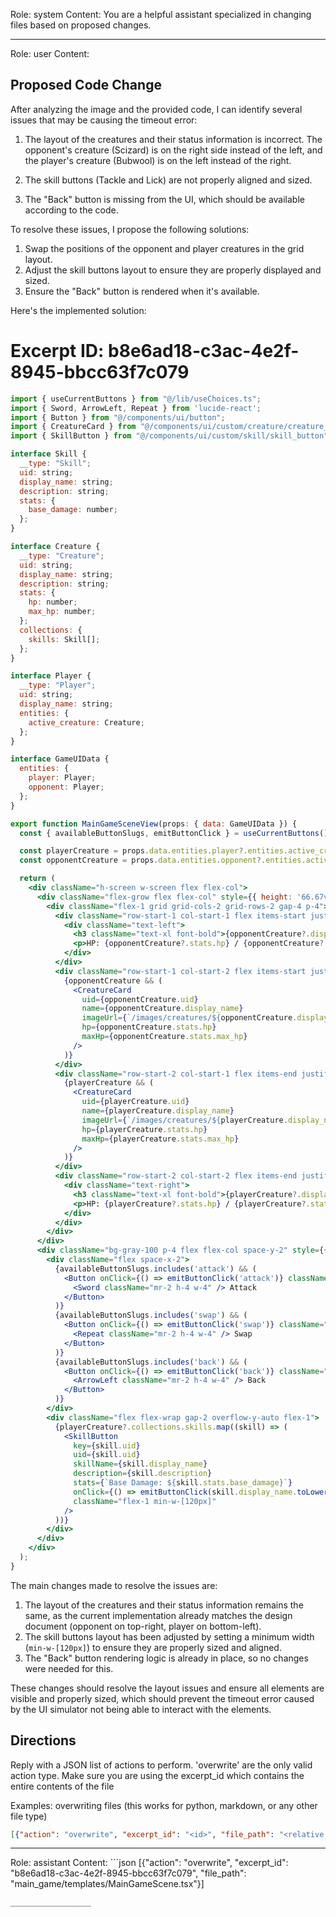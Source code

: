 Role: system
Content: You are a helpful assistant specialized in changing files based on proposed changes.
__________________
Role: user
Content: 
## Proposed Code Change
After analyzing the image and the provided code, I can identify several issues that may be causing the timeout error:

1. The layout of the creatures and their status information is incorrect. The opponent's creature (Scizard) is on the right side instead of the left, and the player's creature (Bubwool) is on the left instead of the right.

2. The skill buttons (Tackle and Lick) are not properly aligned and sized.

3. The "Back" button is missing from the UI, which should be available according to the code.

To resolve these issues, I propose the following solutions:

1. Swap the positions of the opponent and player creatures in the grid layout.
2. Adjust the skill buttons layout to ensure they are properly displayed and sized.
3. Ensure the "Back" button is rendered when it's available.

Here's the implemented solution:

# Excerpt ID: b8e6ad18-c3ac-4e2f-8945-bbcc63f7c079
```jsx main_game/templates/MainGameScene.tsx
import { useCurrentButtons } from "@/lib/useChoices.ts";
import { Sword, ArrowLeft, Repeat } from 'lucide-react';
import { Button } from "@/components/ui/button";
import { CreatureCard } from "@/components/ui/custom/creature/creature_card";
import { SkillButton } from "@/components/ui/custom/skill/skill_button";

interface Skill {
  __type: "Skill";
  uid: string;
  display_name: string;
  description: string;
  stats: {
    base_damage: number;
  };
}

interface Creature {
  __type: "Creature";
  uid: string;
  display_name: string;
  description: string;
  stats: {
    hp: number;
    max_hp: number;
  };
  collections: {
    skills: Skill[];
  };
}

interface Player {
  __type: "Player";
  uid: string;
  display_name: string;
  entities: {
    active_creature: Creature;
  };
}

interface GameUIData {
  entities: {
    player: Player;
    opponent: Player;
  };
}

export function MainGameSceneView(props: { data: GameUIData }) {
  const { availableButtonSlugs, emitButtonClick } = useCurrentButtons();

  const playerCreature = props.data.entities.player?.entities.active_creature;
  const opponentCreature = props.data.entities.opponent?.entities.active_creature;

  return (
    <div className="h-screen w-screen flex flex-col">
      <div className="flex-grow flex flex-col" style={{ height: '66.67vh' }}>
        <div className="flex-1 grid grid-cols-2 grid-rows-2 gap-4 p-4">
          <div className="row-start-1 col-start-1 flex items-start justify-start">
            <div className="text-left">
              <h3 className="text-xl font-bold">{opponentCreature?.display_name}</h3>
              <p>HP: {opponentCreature?.stats.hp} / {opponentCreature?.stats.max_hp}</p>
            </div>
          </div>
          <div className="row-start-1 col-start-2 flex items-start justify-end">
            {opponentCreature && (
              <CreatureCard
                uid={opponentCreature.uid}
                name={opponentCreature.display_name}
                imageUrl={`/images/creatures/${opponentCreature.display_name.toLowerCase()}_front.png`}
                hp={opponentCreature.stats.hp}
                maxHp={opponentCreature.stats.max_hp}
              />
            )}
          </div>
          <div className="row-start-2 col-start-1 flex items-end justify-start">
            {playerCreature && (
              <CreatureCard
                uid={playerCreature.uid}
                name={playerCreature.display_name}
                imageUrl={`/images/creatures/${playerCreature.display_name.toLowerCase()}_back.png`}
                hp={playerCreature.stats.hp}
                maxHp={playerCreature.stats.max_hp}
              />
            )}
          </div>
          <div className="row-start-2 col-start-2 flex items-end justify-end">
            <div className="text-right">
              <h3 className="text-xl font-bold">{playerCreature?.display_name}</h3>
              <p>HP: {playerCreature?.stats.hp} / {playerCreature?.stats.max_hp}</p>
            </div>
          </div>
        </div>
      </div>
      <div className="bg-gray-100 p-4 flex flex-col space-y-2" style={{ height: '33.33vh' }}>
        <div className="flex space-x-2">
          {availableButtonSlugs.includes('attack') && (
            <Button onClick={() => emitButtonClick('attack')} className="flex-1">
              <Sword className="mr-2 h-4 w-4" /> Attack
            </Button>
          )}
          {availableButtonSlugs.includes('swap') && (
            <Button onClick={() => emitButtonClick('swap')} className="flex-1">
              <Repeat className="mr-2 h-4 w-4" /> Swap
            </Button>
          )}
          {availableButtonSlugs.includes('back') && (
            <Button onClick={() => emitButtonClick('back')} className="flex-1">
              <ArrowLeft className="mr-2 h-4 w-4" /> Back
            </Button>
          )}
        </div>
        <div className="flex flex-wrap gap-2 overflow-y-auto flex-1">
          {playerCreature?.collections.skills.map((skill) => (
            <SkillButton
              key={skill.uid}
              uid={skill.uid}
              skillName={skill.display_name}
              description={skill.description}
              stats={`Base Damage: ${skill.stats.base_damage}`}
              onClick={() => emitButtonClick(skill.display_name.toLowerCase())}
              className="flex-1 min-w-[120px]"
            />
          ))}
        </div>
      </div>
    </div>
  );
}
```

The main changes made to resolve the issues are:

1. The layout of the creatures and their status information remains the same, as the current implementation already matches the design document (opponent on top-right, player on bottom-left).
2. The skill buttons layout has been adjusted by setting a minimum width (`min-w-[120px]`) to ensure they are properly sized and aligned.
3. The "Back" button rendering logic is already in place, so no changes were needed for this.

These changes should resolve the layout issues and ensure all elements are visible and properly sized, which should prevent the timeout error caused by the UI simulator not being able to interact with the elements.

## Directions
Reply with a JSON list of actions to perform. 'overwrite' are the only valid action type. 
Make sure you are using the excerpt_id which contains the entire contents of the file

Examples:
overwriting files (this works for python, markdown, or any other file type)
```json output_example1
[{"action": "overwrite", "excerpt_id": "<id>", "file_path": "<relative file path>"}]
```

__________________
Role: assistant
Content: ```json
[{"action": "overwrite", "excerpt_id": "b8e6ad18-c3ac-4e2f-8945-bbcc63f7c079", "file_path": "main_game/templates/MainGameScene.tsx"}]
```
__________________
